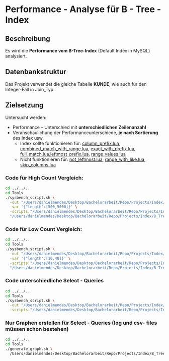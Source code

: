 # Performance - Analyse für B - Tree - Index  

## Beschreibung

Es wird die **Performance vom B-Tree-Index** (Default Index in MySQL) analysiert.

## Datenbankstruktur

Das Projekt verwendet die gleiche Tabelle **KUNDE**, wie auch für den Integer-Fall in Join_Typ. 

## Zielsetzung
Untersucht werden:
- Performance – Unterschied mit **unterschiedlichen Zeilenanzahl**
- Veranschaulichung der Performanceunterschiede, **je nach Sortierung** des Index usw.
  - Index sollte funktionieren für: [column_prefix.lua](Scripts/query_differences/query_differences_select/column_prefix.lua), [combined_match_with_range.lua](Scripts/query_differences/query_differences_select/combined_match_with_range.lua), [exact_with_prefix.lua](Scripts/query_differences/query_differences_select/exact_with_prefix.lua), [full_match.lua](Scripts/query_differences/query_differences_select/full_match.lua),[leftmost_prefix.lua](Scripts/query_differences/query_differences_select/leftmost_prefix.lua), [range_values.lua](Scripts/query_differences/query_differences_select/range_values.lua)
  - Nicht funktionieren für: [not_leftmost.lua](Scripts/query_differences/query_differences_select/not_leftmost.lua), [range_with_like.lua](Scripts/query_differences/query_differences_select/range_with_like.lua), [skip_columns.lua](Scripts/query_differences/query_differences_select/skip_columns.lua)
    
### Code für High Count Vergleich:

```bash
cd ../../..
cd Tools
./sysbench_script.sh \
  -out "/Users/danielmendes/Desktop/Bachelorarbeit/Repo/Projects/Index/B_Tree/Output/count_row_changes/high_counts" \
  -var '{"length":[500,5000]}' \
  -scripts:"/Users/danielmendes/Desktop/Bachelorarbeit/Repo/Projects/Index/B_Tree/Scripts/count_row_changes/with_index:length" \
  "/Users/danielmendes/Desktop/Bachelorarbeit/Repo/Projects/Index/B_Tree/Scripts/count_row_changes/without_index:length"
```

### Code für Low Count Vergleich:
```bash
cd ../../..
cd Tools
./sysbench_script.sh \
  -out "/Users/danielmendes/Desktop/Bachelorarbeit/Repo/Projects/Index/B_Tree/Output/count_row_changes/low_counts" \
  -var '{"length":[10,40]}' \
  -scripts:"/Users/danielmendes/Desktop/Bachelorarbeit/Repo/Projects/Index/B_Tree/Scripts/count_row_changes/with_index:length" \
  "/Users/danielmendes/Desktop/Bachelorarbeit/Repo/Projects/Index/B_Tree/Scripts/count_row_changes/without_index:length"  
```

### Code unterschiedliche Select - Queries
```bash
cd ../../..
cd Tools
./sysbench_script.sh \
  -out "/Users/danielmendes/Desktop/Bachelorarbeit/Repo/Projects/Index/B_Tree/Output/query_differences" \
  -scripts:"/Users/danielmendes/Desktop/Bachelorarbeit/Repo/Projects/Index/B_Tree/Scripts/query_differences"
```

### Nur Graphen erstellen für Select - Queries (log und csv- files müssen schon bestehen)
```bash
cd ../../..
cd Tools
./generate_graph.sh \
  /Users/danielmendes/Desktop/Bachelorarbeit/Repo/Projects/Index/B_Tree/Output/query_differences
```